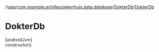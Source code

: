 //[app](../../../index.md)/[com.example.achillesziekenhuis.data.database](../index.md)/[DokterDb](index.md)/[DokterDb](-dokter-db.md)

# DokterDb

[androidJvm]\
constructor()
